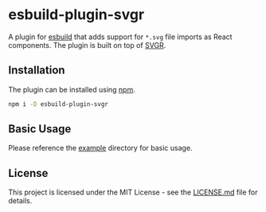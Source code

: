 # esbuild-plugin-svgr

A plugin for [esbuild](https://github.com/evanw/esbuild) that adds support for `*.svg` file imports as React components.
The plugin is built on top of [SVGR](https://github.com/gregberge/svgr).

## Installation

The plugin can be installed using [npm](https://www.npmjs.com).

```bash
npm i -D esbuild-plugin-svgr
```

## Basic Usage

Please reference the [example](example/) directory for basic usage.

## License

This project is licensed under the MIT License - see the [LICENSE.md](LICENSE.md) file for details.
